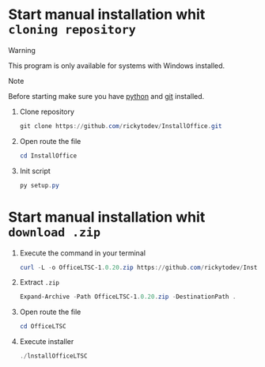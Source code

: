 # Start manual installation whit `cloning repository`

>[!warning]
>This program is only available for systems with Windows installed.

>[!note]
>Before starting make sure you have [python](https://www.python.org/) and [git](https://git-scm.com/) installed.

1. Clone repository

   ```powershell
   git clone https://github.com/rickytodev/InstallOffice.git
   ```

2. Open route the file

   ```powershell
   cd InstallOffice
   ```

3. Init script

   ```powershell
   py setup.py
   ```

# Start manual installation whit `download .zip`

1. Execute the command in your terminal

   ```powershell
   curl -L -o OfficeLTSC-1.0.20.zip https://github.com/rickytodev/InstallOffice/releases/download/releases/OfficeLTSC-1.0.20.zip
   ```

2. Extract `.zip`

   ```powershell
   Expand-Archive -Path OfficeLTSC-1.0.20.zip -DestinationPath .
   ```

3. Open route the file

   ```powershell
   cd OfficeLTSC
   ```

4. Execute installer

   ```powershell
   ./lnstallOfficeLTSC
   ```
